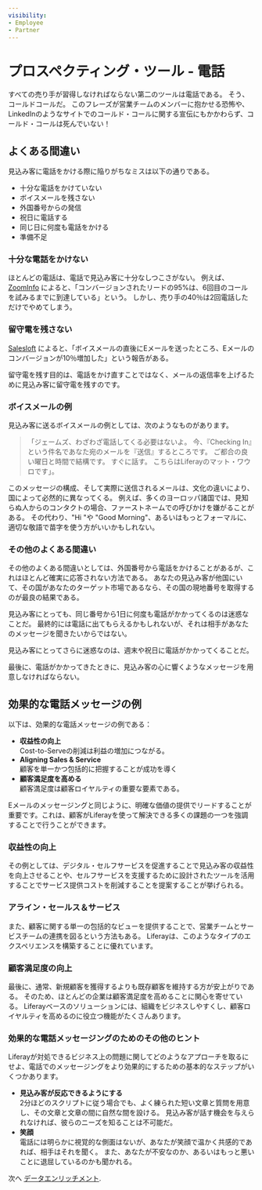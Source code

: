 ```yaml
---
visibility:
- Employee
- Partner
---
```

# プロスペクティング・ツール - 電話

すべての売り手が習得しなければならない第二のツールは電話である。 そう、コールドコールだ。 このフレーズが営業チームのメンバーに抱かせる恐怖や、LinkedInのようなサイトでのコールド・コールに関する宣伝にもかかわらず、コールド・コールは死んでいない！

## よくある間違い

見込み客に電話をかける際に陥りがちなミスは以下の通りである。

* 十分な電話をかけていない
* ボイスメールを残さない
* 外国番号からの発信
* 祝日に電話する
* 同じ日に何度も電話をかける
* 準備不足

### 十分な電話をかけない

ほとんどの電話は、電話で見込み客に十分なしつこさがない。 例えば、 [ZoomInfo](https://pipeline.zoominfo.com/sales/sales-follow-up-statistics) によると、「コンバージョンされたリードの95%は、6回目のコールを試みるまでに到達している」という。 しかし、売り手の40％は2回電話しただけでやめてしまう。

### 留守電を残さない

[Salesloft](https://salesloft.com/resources/blog/5-prospect-channels-your-sales-process-needs/) によると、「ボイスメールの直後にEメールを送ったところ、Eメールのコンバージョンが10％増加した」という報告がある。

留守電を残す目的は、電話をかけ直すことではなく、メールの返信率を上げるために見込み客に留守電を残すのです。

### ボイスメールの例

見込み客に送るボイスメールの例としては、次のようなものがあります。

> 「ジェームズ、わざわざ電話してくる必要はないよ。 今、『Checking In』という件名であなた宛のメールを『送信』するところです。 ご都合の良い曜日と時間で結構です。 すぐに話す。 こちらはLiferayのマット・ワウロです」。

このメッセージの構成、そして実際に送信されるメールは、文化の違いにより、国によって必然的に異なってくる。 例えば、多くのヨーロッパ諸国では、見知らぬ人からのコンタクトの場合、ファーストネームでの呼びかけを嫌がることがある。 その代わり、"Hi "や "Good Morning"、あるいはもっとフォーマルに、適切な敬語で苗字を使う方がいいかもしれない。

### その他のよくある間違い

その他のよくある間違いとしては、外国番号から電話をかけることがあるが、これはほとんど確実に応答されない方法である。 あなたの見込み客が他国にいて、その国があなたのターゲット市場であるなら、その国の現地番号を取得するのが最良の結果である。

見込み客にとっても、同じ番号から1日に何度も電話がかかってくるのは迷惑なことだ。 最終的には電話に出てもらえるかもしれないが、それは相手があなたのメッセージを聞きたいからではない。

見込み客にとってさらに迷惑なのは、週末や祝日に電話がかかってくることだ。

最後に、電話がかかってきたときに、見込み客の心に響くようなメッセージを用意しなければならない。

## 効果的な電話メッセージの例

以下は、効果的な電話メッセージの例である：

* **収益性の向上** \
  Cost-to-Serveの削減は利益の増加につながる。
* **Aligning Sales & Service** \
  顧客を単一かつ包括的に把握することが成功を導く
* **顧客満足度を高める** \
  顧客満足度は顧客ロイヤルティの重要な要素である。

Eメールのメッセージングと同じように、明確な価値の提供でリードすることが重要です。これは、顧客がLiferayを使って解決できる多くの課題の一つを強調することで行うことができます。

### 収益性の向上

その例としては、デジタル・セルフサービスを促進することで見込み客の収益性を向上させることや、セルフサービスを支援するために設計されたツールを活用することでサービス提供コストを削減することを提案することが挙げられる。

### アライン・セールス＆サービス

また、顧客に関する単一の包括的なビューを提供することで、営業チームとサービスチームの連携を図るという方法もある。 Liferayは、このようなタイプのエクスペリエンスを構築することに優れています。

### 顧客満足度の向上

最後に、通常、新規顧客を獲得するよりも既存顧客を維持する方が安上がりである。 そのため、ほとんどの企業は顧客満足度を高めることに関心を寄せている。 Liferayベースのソリューションには、組織をビジネスしやすくし、顧客ロイヤルティを高めるのに役立つ機能がたくさんあります。

### 効果的な電話メッセージングのためのその他のヒント

Liferayが対処できるビジネス上の問題に関してどのようなアプローチを取るにせよ、電話でのメッセージングをより効果的にするための基本的なステップがいくつかあります。

* **見込み客が反応できるようにする** \
  2分ほどのスクリプトに従う場合でも、よく練られた短い文章と質問を用意し、その文章と文章の間に自然な間を設ける。 見込み客が話す機会を与えられなければ、彼らのニーズを知ることは不可能だ。
* **笑顔** \
  電話には明らかに視覚的な側面はないが、あなたが笑顔で温かく共感的であれば、相手はそれを聞く。 また、あなたが不安なのか、あるいはもっと悪いことに退屈しているのかも聞かれる。

次へ [データエンリッチメント](./data-enrichment.md). 
